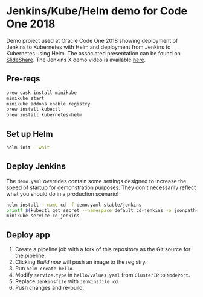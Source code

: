 # Jenkins/Kube/Helm demo for Code One 2018

Demo project used at Oracle Code One 2018 showing deployment of Jenkins to Kubernetes with Helm and deployment from Jenkins to Kubernetes using Helm. The associated presentation can be found on [SlideShare](https://www.slideshare.net/davidcurrie/continuous-delivery-to-kubernetes-with-jenkins-and-helm-120590081). The Jenkins X demo video is available [here](https://drive.google.com/file/d/1XMXQNX2R0hQsQ60BUBxs64ELdJvjqzrl/view?usp=sharing).

## Pre-reqs

```bash
brew cask install minikube
minikube start
minikube addons enable registry
brew install kubectl
brew install kubernetes-helm
```

## Set up Helm

```bash
helm init --wait
```

## Deploy Jenkins

The `demo.yaml` overrides contain some settings designed to increase the speed of startup for demonstration purposes. They don't necessarily reflect what you should do in a production scenario!

```bash
helm install --name cd -f demo.yaml stable/jenkins
printf $(kubectl get secret --namespace default cd-jenkins -o jsonpath="{.data.jenkins-admin-password}" | base64 --decode);echo
minikube service cd-jenkins
```

## Deploy app

1. Create a pipeline job with a fork of this repository as the Git source for the pipeline.
2. Clicking *Build now* will push an image to the registry.
3. Run `helm create hello`.
4. Modify `service.type` in `hello/values.yaml` from `ClusterIP` to `NodePort`.
5. Replace `Jenkinsfile` with `Jenkinsfile.cd`.
6. Push changes and re-build.
